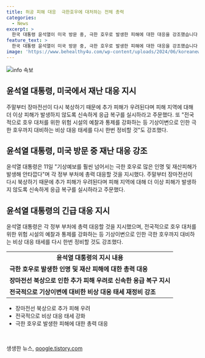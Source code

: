 ```yaml
---
title: 허공 피해 대응  극한호우에 대처하는 전체 총력
categories:
  - News
excerpt: >
  한국 대통령 윤석열이 미국 방문 중, 극한 호우로 발생한 피해에 대한 대응을 강조했습니다. 주말부터 장마전선이 북상하며 추가 피해 우려에 대비해 신속한 복구를 지시했고, 피해지역에 대한 총력 대응을 촉구했습니다. 또한, 기상이변으로 인한 극한 호우에 대비하기 위한 비상 대응 태세를 정비할 것을 강조했습니다. 이에 대한 국내의 관심이 증폭되고 있습니다.
feature_text: >
  한국 대통령 윤석열이 미국 방문 중, 극한 호우로 발생한 피해에 대한 대응을 강조했습니다. 주말부터 장마전선이 북상하며 추가 피해 우려에 대비해 신속한 복구를 지시했고, 피해지역에 대한 총력 대응을 촉구했습니다. 또한, 기상이변으로 인한 극한 호우에 대비하기 위한 비상 대응 태세를 정비할 것을 강조했습니다. 이에 대한 국내의 관심이 증폭되고 있습니다.
image: 'https://www.behealthy4u.com/wp-content/uploads/2024/06/koreanews.jpg'
---
```


<p><img src="https://www.behealthy4u.com/wp-content/uploads/2024/06/koreanews.jpg" alt="info 속보" /></p>

<h2 data-ke-size="size26">윤석열 대통령, 미국에서 재난 대응 지시</h2>

<p data-ke-size="size16">주말부터 장마전선이 다시 북상하기 때문에 추가 피해가 우려된다며 피해 지역에 대해 더 이상 피해가 발생하지 않도록 신속하게 응급 복구를 실시하라고 주문했다. 또 "전국적으로 호우 대처를 위한 위험 시설의 예찰과 통제를 강화하는 등 기상이변으로 인한 극한 호우까지 대비하는 비상 대응 태세를 다시 한번 정비할 것"도 강조했다.</p>

<h2 data-ke-size="size26">윤석열 대통령, 미국 방문 중 재난 대응 강조</h2>

<p data-ke-size="size16">윤석열 대통령은 11일 "기상예보를 훨씬 넘어서는 극한 호우로 많은 인명 및 재산피해가 발생해 안타깝다"며 각 정부 부처에 총력 대응할 것을 지시했다. 주말부터 장마전선이 다시 북상하기 때문에 추가 피해가 우려된다며 피해 지역에 대해 더 이상 피해가 발생하지 않도록 신속하게 응급 복구를 실시하라고 주문했다.</p>

<h2 data-ke-size="size26">윤석열 대통령의 긴급 대응 지시</h2>

<p data-ke-size="size16">윤석열 대통령은 각 정부 부처에 총력 대응할 것을 지시했으며, 전국적으로 호우 대처를 위한 위험 시설의 예찰과 통제를 강화하는 등 기상이변으로 인한 극한 호우까지 대비하는 비상 대응 태세를 다시 한번 정비할 것도 강조했다.</p>

<table>
  <tr>
    <td style="text-align: center; height: 17px;"><b>윤석열 대통령의 지시 내용</b></td>
  </tr>
  <tr>
    <td><b>극한 호우로 발생한 인명 및 재산 피해에 대한 총력 대응</b></td>
  </tr>
  <tr>
    <td><b>장마전선 북상으로 인한 추가 피해 우려로 신속한 응급 복구 지시</b></td>
  </tr>
  <tr>
    <td><b>전국적으로 기상이변에 대비한 비상 대응 태세 재정비 강조</b></td>
  </tr>
</table>

<ul>
  <li>장마전선 북상으로 추가 피해 우려</li>
  <li>전국적으로 비상 대응 태세 강화</li>
  <li>극한 호우로 발생한 피해에 대한 총력 대응</li>
</ul>

<p data-ke-size="size16">&nbsp;</p>
생생한 뉴스, <a href="https://qoogle.tistory.com" rel="dofollow">qoogle.tistory.com</a>


